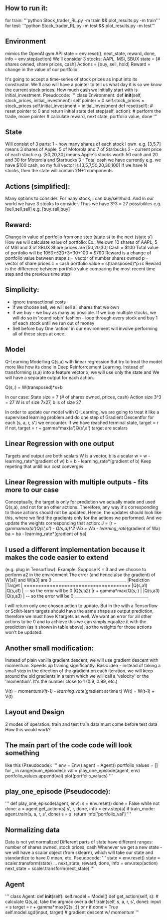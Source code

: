 ## How to run it:
for train:
'''python Stock_trader_RL.py -m train && plot_results.py -m train'''
for test:
'''python Stock_trader_RL.py -m test && plot_results.py -m test'''

## Environment 
mimics the OpenAI gym API
state = env.reset(), next_state, reward, done, info = env.step(action)
We'll consider 3 stocks: AAPL, MSI, SBUX
state = [# shares owned, share prices, cash]
Actions = [buy, sell, hold]
Reward = change in the value of our portfolio
 
It's going to accept a time-series of stock prices as input into its 
construstor. We'll also will have a pointer to tell us what day it is so we 
know the current stock prices. How much cash we initially start with is
initial_investment. 
Pseudocode:
'''
class Environment:
  def __init__(self, stock_prices, initial_investment):
      self.pointer = 0
      self.stock_prices = stock_prices
      self.initial_investment = initial_investment
  def reset(self):
      # reset pointer to 0 and return initial state
  def step(self, action):
      # perform the trade, move pointer
      # calculate reward, next state, portfolio value, done
'''

## State 
Will consist of 3 parts:
1 - how many shares of each stock I own.
  e.g. [3,5,7] means 3 shares of Apple, 5 of Motorola and 7 of Starbucks
2 - current price of each stock
  e.g. [50,20,30] means Apple's stocks worth 50 each 
  and 20 and 30 for Motorola and Starbucks
3 - Total cash we have currently
  e.g. we have $100 cash, so my full vector is [3,5,7,50,20,30,100]
If we have N stocks, then the state will contain 2N+1 components

## Actions (simplified):
Many options to consider.
For nany stock, I can buy/sell/hold.
And in our world we have 3 stocks to consider.
Thus we have 3^3 = 27 possibilites
  e.g. [sell,sell,sell]
  e.g. [buy.sell,buy]

## Reward:
Change in value of portfolio from one step (state s) to the next (state s')
How we will calculate value of portfolio:
  Ex.: 
      We own 10 shares of AAPL, 5 of MSI and 3 of SBUX
      Share prices are [50,20,30]
      Cash = $100
      Total value of portfolio will be 10*50+5*20+3*30+100 = $790
Reward is a change of portfolio value between steps
  s = vector of number shares owned
  p = vector of share prices
  c = cash
  portfolio value = s(transposed)*p+c
Reward is the difference between portfolio value comparing the 
most recent time step and the previous time step
 
## Simplicity:
- ignore transactional costs
- if we choose sell, we will sell all shares that we own
- if we buy - we buy as many as possible. If we buy multiple stocks, we will 
  do so in 'round robin' fashion - loop through every stock 
  and buy 1 of each stock until we run out of money
- Sell before buy
One 'action' in our environment will involve performing all of these steps 
at once.

## Model
Q-Learning
Modelling Q(s,a) with linear regression
But try to treat the model more like how its done in Deep Reinforrcement 
Learning. Instead of transforming (s,a) into a feature vector x, we will 
use only the state and We will have a separate output for each action.

Q(s,:) = W(transposed)*s+b

In our case:
  State size = 7 (# of shares owned, prices, cash)
  Action size 3^3 = 27
  W is of size 7x27, b is of size 27
 
In order to update our model with Q-Learning, we are going to treat it like 
a supervised learning problem and do one step of Gradient Descentfor for 
each (s, a, r, s') we encounter.
  if we have reached terminal state, target = r
  if not, target = r + gamma*max(a')Q(s',a')
  target are scalars

## Linear Regression with one output
Targets and output are both scalars
W is a vector, b is a scalar
w = w - learning_rate*(gradient of w)
b = b - learning_rate*(gradient of b)
Keep repeting that untill our cost converges

## Linear Regression with multiple outputs - fits more to our case
  Conceptually, the target is only for prediction we actually made and 
  used Q(s,a), and not for an other actions. Therefore, any way it's 
  corresponding to those actions should not be updated. Hence, the updates 
  should look like this, where we find the gradients only for the actions 
  we performed. And we update the weights corresponding that action:
      J = (r + gamma*max(a')Q(s',a') - Q(s,a))^2
      Wa = Wa - learning_rate*(gradient of Wa)
      ba = ba - learning_rate*(gradient of ba)

## I used a different implementation because it makes the code easier to extend 
(e.g. plug in Tensorflow). Example:
  Suppose K = 3 and we choose to perform a2 in the environment
  The error (and hence also the gradient) of W[a1] and W[a3] are 0
      _____________________________________
      |Prediction  |Target                |
      =====================================
      |Q(s,a1)     |Q(s,a1)               | -- so the error will be 0
      |Q(s,a2)     |r + gamma*max{Q(s,:)  | 
      |Q(s,a3)     |Q(s,a3)               | -- so the error will be 0
      _____________________________________
 
I will return only one chosen action to update. But in the with a Tensorflow 
or Scikit-learn targets should have the same shape as output prediction, 
therefore we must have K targets as well. We want an error for all other 
actions to be 0 and to achieve this we can simply equalize it with the 
prediction (as it shown in table above), so the weights for those actions 
won't be updated.

## Another small modification:
Instead of plain vanilla gradient descent, we will use gradient descent with 
momentum. Speeds up traning significantly. Basic idea - instead of taking a 
small step in the direction of the gradient on each iteration, we will keep 
around the old gradients in a term which we will call a 'velocity' or the 
'momentum'. It's the number close to 1 (0.9, 0.99, etc.)

V(t) = momentum*V(t-1) - learning_rate*(gradient at time t)
W(t) = W(t-1) + V(t)

## Layout and Design
2 modes of operation: train and test 
train data must come before test data 
How this would work? 

## The main part of the code code will look something 
like this (Pseudocode):
'''
env = Env()
agent = Agent()
portfolio_values = []
for _ in range(num_episodes):
  val = play_one_episode(agent, env)
  portfolio_values.append(val)
plot(portfolio_values)
'''

## play_one_episode (Pseudocode):
'''
def play_one_episode(agent, env):
  s = env.reset()
  done = False
  while not done:
      a = agent.get_action(s)
      s', r, done, info = env.step(a)
      if train_mode:
          agent.train(s, a, r, s', done)
      s = s'
  return info['portfolio_val']
'''

## Normalizing data 
Data is not yet normalized
Different parts of state have different ranges:
number of shares owned, stock prices, cash
Whenever we get a new state - we will have a scalar object (from sklearn),
which will take our state and standardize to have 0 mean, etc.
Pseudocode:
'''
state = env.reset()
state = scaler.transform(state)
...
next_state, reward, done, info = env.step(action)
next_state = scaler.transform(next_state)
'''

## Agent
'''
class Agent:
  def __init__(self):
      self.model = Model()
  def get_action(self, s):
      # calculate Q(s,a), take the argmax over a
  def train(self, s, a, r, s', done):
      input = s
      target = r + gamma*max{Q(s',:)} or r if done = True
      self.model.sgd(input, target) # gradient descent w/ momentum
'''